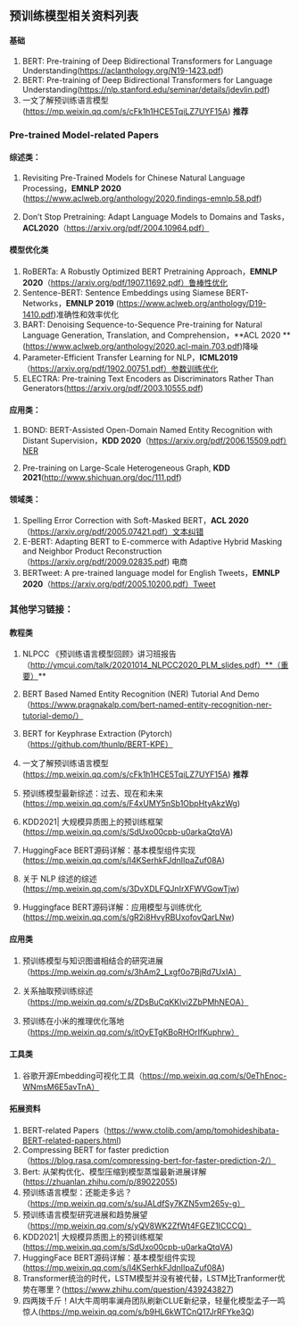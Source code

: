 ## 预训练模型相关资料列表

#### 基础

1. BERT: Pre-training of Deep Bidirectional Transformers for Language Understanding(https://aclanthology.org/N19-1423.pdf)
2. BERT: Pre-training of Deep Bidirectional Transformers for Language Understanding(https://nlp.stanford.edu/seminar/details/jdevlin.pdf)
3. 一文了解预训练语言模型(https://mp.weixin.qq.com/s/cFk1h1HCE5TqiLZ7UYF15A) **推荐**


### Pre-trained Model-related Papers

#### 综述类：

1. Revisiting Pre-Trained Models for Chinese Natural Language Processing，**EMNLP 2020** (https://www.aclweb.org/anthology/2020.findings-emnlp.58.pdf)

2. Don’t Stop Pretraining: Adapt Language Models to Domains and Tasks，**ACL2020**（https://arxiv.org/pdf/2004.10964.pdf）

   

#### 模型优化类

1. RoBERTa: A Robustly Optimized BERT Pretraining Approach，**EMNLP 2020**（https://arxiv.org/pdf/1907.11692.pdf）鲁棒性优化
2. Sentence-BERT: Sentence Embeddings using Siamese BERT-Networks，**EMNLP 2019** (https://www.aclweb.org/anthology/D19-1410.pdf)准确性和效率优化
3. BART: Denoising Sequence-to-Sequence Pre-training for Natural Language Generation, Translation, and Comprehension，**ACL 2020 **(https://www.aclweb.org/anthology/2020.acl-main.703.pdf)降噪
4. Parameter-Efficient Transfer Learning for NLP，**ICML2019**  （https://arxiv.org/pdf/1902.00751.pdf）参数训练优化
5. ELECTRA: Pre-training Text Encoders as Discriminators Rather Than Generators(https://arxiv.org/pdf/2003.10555.pdf)

   

#### 应用类：

1. BOND: BERT-Assisted Open-Domain Named Entity Recognition with Distant Supervision，**KDD 2020**（https://arxiv.org/pdf/2006.15509.pdf）NER

2. Pre-training on Large-Scale Heterogeneous Graph, **KDD 2021**(http://www.shichuan.org/doc/111.pdf)

   

#### 领域类：

1. Spelling Error Correction with Soft-Masked BERT，**ACL 2020**（https://arxiv.org/pdf/2005.07421.pdf）文本纠错
2. E-BERT: Adapting BERT to E-commerce with Adaptive Hybrid Masking and Neighbor Product Reconstruction （https://arxiv.org/pdf/2009.02835.pdf) 电商
3. BERTweet: A pre-trained language model for English Tweets，**EMNLP 2020**（https://arxiv.org/pdf/2005.10200.pdf）Tweet





### 其他学习链接：

#### 教程类

1. NLPCC 《预训练语言模型回顾》讲习班报告（http://ymcui.com/talk/20201014_NLPCC2020_PLM_slides.pdf）**（重要）**

2. BERT Based Named Entity Recognition (NER) Tutorial And Demo（https://www.pragnakalp.com/bert-named-entity-recognition-ner-tutorial-demo/）

3. BERT for Keyphrase Extraction (Pytorch)（https://github.com/thunlp/BERT-KPE）

4. 一文了解预训练语言模型(https://mp.weixin.qq.com/s/cFk1h1HCE5TqiLZ7UYF15A) **推荐**

5. 预训练模型最新综述：过去、现在和未来(https://mp.weixin.qq.com/s/F4xUMY5nSb1ObpHtyAkzWg)

6. KDD2021| 大规模异质图上的预训练框架(https://mp.weixin.qq.com/s/SdUxo00cpb-u0arkaQtqVA)

7. HuggingFace BERT源码详解：基本模型组件实现(https://mp.weixin.qq.com/s/I4KSerhkFJdnIIpaZuf08A)

8. 关于 NLP 综述的综述(https://mp.weixin.qq.com/s/3DvXDLFQJnIrXFWVGowTjw)

9. Huggingface BERT源码详解：应用模型与训练优化(https://mp.weixin.qq.com/s/gR2i8HvyRBUxofovQarLNw)

   


#### 应用类

1. 预训练模型与知识图谱相结合的研究进展（https://mp.weixin.qq.com/s/3hAm2_Lxgf0o7BjRd7UxIA）

2. 关系抽取预训练综述（https://mp.weixin.qq.com/s/ZDsBuCqKKIvi2ZbPMhNEOA）

3. 预训练在小米的推理优化落地（https://mp.weixin.qq.com/s/itOyETgKBoRHOrIfKuphrw）

   

#### 工具类

1. 谷歌开源Embedding可视化工具（https://mp.weixin.qq.com/s/0eThEnoc-WNmsM6E5avTnA）

   

#### 拓展资料

1. BERT-related Papers（https://www.ctolib.com/amp/tomohideshibata-BERT-related-papers.html)
2. Compressing BERT for faster prediction（https://blog.rasa.com/compressing-bert-for-faster-prediction-2/）
3. Bert: 从架构优化、模型压缩到模型蒸馏最新进展详解(https://zhuanlan.zhihu.com/p/89022055)
4. 预训练语言模型：还能走多远？（https://mp.weixin.qq.com/s/suJALdfSy7KZN5vm265y-g）
5. 预训练语言模型研究进展和趋势展望（https://mp.weixin.qq.com/s/yQV8WK2ZfWt4FGEZ1ICCCQ）
6. KDD2021| 大规模异质图上的预训练框架(https://mp.weixin.qq.com/s/SdUxo00cpb-u0arkaQtqVA)
7. HuggingFace BERT源码详解：基本模型组件实现(https://mp.weixin.qq.com/s/I4KSerhkFJdnIIpaZuf08A)
8. Transformer统治的时代，LSTM模型并没有被代替，LSTM比Tranformer优势在哪里？(https://www.zhihu.com/question/439243827)
9. 四两拨千斤！AI大牛周明率澜舟团队刷新CLUE新纪录，轻量化模型孟子一鸣惊人(https://mp.weixin.qq.com/s/b9HL6kWTCnQ17JrRFYke3Q)

